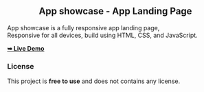 

  <h2 align="center">App showcase - App Landing Page</h2>

  App showcase is a fully responsive app landing page, <br />Responsive for all devices, build using HTML, CSS, and JavaScript.

  <a href=""><strong>➥ Live Demo</strong></a>

</div>

### License

This project is **free to use** and does not contains any license.
